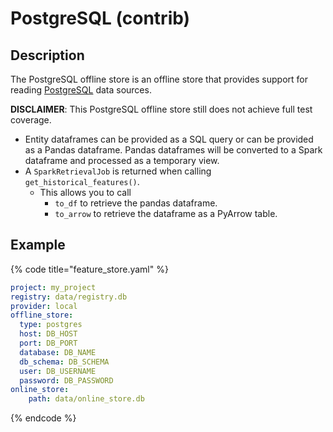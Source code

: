 # PostgreSQL (contrib)

## Description

The PostgreSQL offline store is an offline store that provides support for reading [PostgreSQL](../data-sources/postgres.md) data sources.


**DISCLAIMER**: This PostgreSQL offline store still does not achieve full test coverage.

* Entity dataframes can be provided as a SQL query or can be provided as a Pandas dataframe. Pandas dataframes will be converted to a Spark dataframe and processed as a temporary view.
* A `SparkRetrievalJob` is returned when calling `get_historical_features()`.
  * This allows you to call
     * `to_df` to retrieve the pandas dataframe.
     * `to_arrow` to retrieve the dataframe as a PyArrow table.

## Example

{% code title="feature_store.yaml" %}
```yaml
project: my_project
registry: data/registry.db
provider: local
offline_store:
  type: postgres
  host: DB_HOST
  port: DB_PORT
  database: DB_NAME
  db_schema: DB_SCHEMA
  user: DB_USERNAME
  password: DB_PASSWORD
online_store:
    path: data/online_store.db
```
{% endcode %}
